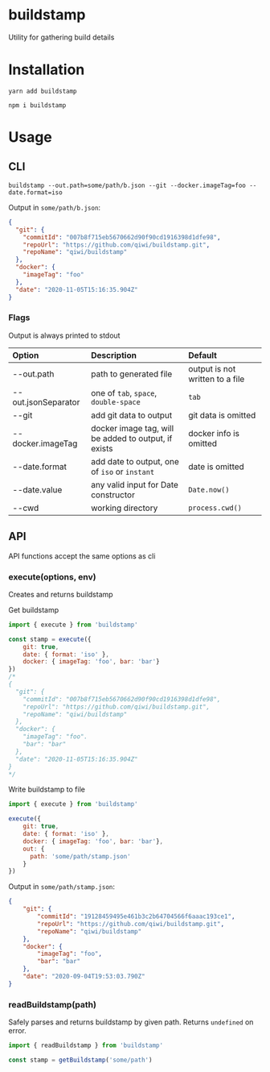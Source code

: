 # buildstamp
Utility for gathering build details
# Installation
```shell script
yarn add buildstamp
```
```shell script
npm i buildstamp
```
# Usage
## CLI
```shell script
buildstamp --out.path=some/path/b.json --git --docker.imageTag=foo --date.format=iso
```
Output in `some/path/b.json`:
```json
{
  "git": {
    "commitId": "007b8f715eb5670662d90f90cd1916398d1dfe98",
    "repoUrl": "https://github.com/qiwi/buildstamp.git",
    "repoName": "qiwi/buildstamp"
  },
  "docker": {
    "imageTag": "foo"
  },
  "date": "2020-11-05T15:16:35.904Z"
}
```
### Flags
Output is always printed to stdout

| Option              | Description                                             | Default                                |
|:--------------------|:--------------------------------------------------------|:---------------------------------------|
| --out.path          | path to generated file                                  | output is not written to a file        |
| --out.jsonSeparator | one of `tab`, `space`, `double-space`                   | `tab`                                  |
| --git               | add git data to output                                  | git data is omitted                    |
| --docker.imageTag   | docker image tag, will be added to output, if exists    | docker info is omitted                 |
| --date.format       | add date to output, one of `iso` or `instant`           | date is omitted                        |
| --date.value        | any valid input for Date constructor                    | `Date.now()`                           |
| --cwd               | working directory                                       | `process.cwd()`                        |

## API
API functions accept the same options as cli
### execute(options, env)
Creates and returns buildstamp

Get buildstamp
```javascript
import { execute } from 'buildstamp'

const stamp = execute({
    git: true,
    date: { format: 'iso' },
    docker: { imageTag: 'foo', bar: 'bar'}
})
/*
{
  "git": {
    "commitId": "007b8f715eb5670662d90f90cd1916398d1dfe98",
    "repoUrl": "https://github.com/qiwi/buildstamp.git",
    "repoName": "qiwi/buildstamp"
  },
  "docker": {
    "imageTag": "foo".
    "bar": "bar"
  },
  "date": "2020-11-05T15:16:35.904Z"
}
*/
```
Write buildstamp to file
```javascript
import { execute } from 'buildstamp'

execute({
    git: true,
    date: { format: 'iso' },
    docker: { imageTag: 'foo', bar: 'bar'},
    out: {
      path: 'some/path/stamp.json'
    }
})
```
Output in `some/path/stamp.json`:
```json
{
	"git": {
		"commitId": "19128459495e461b3c2b64704566f6aaac193ce1",
		"repoUrl": "https://github.com/qiwi/buildstamp.git",
		"repoName": "qiwi/buildstamp"
	},
	"docker": {
		"imageTag": "foo",
		"bar": "bar"
	},
	"date": "2020-09-04T19:53:03.790Z"
}
```
### readBuildstamp(path)
Safely parses and returns buildstamp by given path. Returns `undefined` on error.
```javascript
import { readBuildstamp } from 'buildstamp'

const stamp = getBuildstamp('some/path')
```
